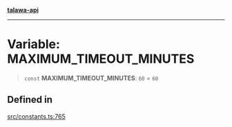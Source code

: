 [**talawa-api**](../../README.md)

***

# Variable: MAXIMUM\_TIMEOUT\_MINUTES

> `const` **MAXIMUM\_TIMEOUT\_MINUTES**: `60` = `60`

## Defined in

[src/constants.ts:765](https://github.com/Suyash878/talawa-api/blob/f376d03c37e9acd046e7cc983947432c95f74442/src/constants.ts#L765)
